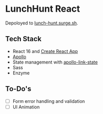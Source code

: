 # LunchHunt React

Depoloyed to [lunch-hunt.surge.sh](http://lunch-hunt.surge.sh/).

## Tech Stack

- React 16 and [Create React App](https://github.com/facebookincubator/create-react-app)
- [Apollo](https://www.apollographql.com/)
- State management with [apollo-link-state](https://www.apollographql.com/docs/link/links/state.html)
- Sass
- Enzyme

## To-Do's

- [ ] Form error handling and validation
- [ ] UI Animation
